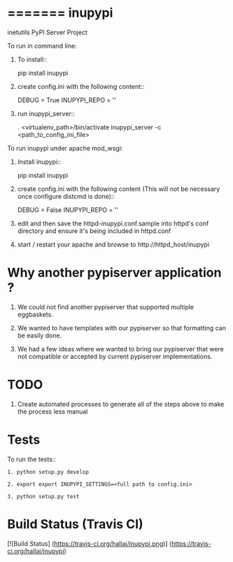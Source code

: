 =======
inupypi
=======

inetutils PyPI Server Project

To run in command line:

1. To install::

    pip install inupypi

2. create config.ini with the following content::

    DEBUG = True
    INUPYPI_REPO = '<FULL PATH TO EGG BASKETS PARENT DIRECTORY>'

3. run inupypi_server::

    . <virtualenv_path>/bin/activate
    inupypi_server -c <path_to_config_ini_file> 

To run inupypi under apache mod_wsgi:

1. Install inupypi::

    pip install inupypi

2. create config.ini with the following content (This will not be necessary once configure distcmd is done)::

    DEBUG = False
    INUPYPI_REPO = '<FULL PATH TO INUPYPI REPO>'

3. edit and then save the httpd-inupypi.conf.sample into httpd's conf directory and ensure it's being included in httpd.conf

4. start / restart your apache and browse to http://httpd_host/inupypi

Why another pypiserver application ?
====================================

1. We could not find another pypiserver that supported multiple eggbaskets.

2. We wanted to have templates with our pypiserver so that formatting can be easily done.

3. We had a few ideas where we wanted to bring our pypiserver that were not compatible or accepted by current pypiserver implementations.

TODO
====

1. Create automated processes to generate all of the steps above to make the process less manual


Tests
=====

To run the tests::

    1. python setup.py develop

    2. export export INUPYPI_SETTINGS=<full path to config.ini>

    3. python setup.py test


Build Status (Travis CI)
========================

[![Build Status] (https://travis-ci.org/hallaj/inupypi.png)] (https://travis-ci.org/hallaj/inupypi)